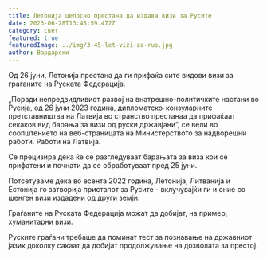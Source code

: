 ```yaml
---
title: Летонија целосно престана да издава визи за Русите
date: 2023-06-28T13:45:59.472Z
category: свет
featured: true
featuredImage: ../img/3-45-let-vizi-za-rus.jpg
author: Вардарски
---
```

Од 26 јуни, Летонија престана да ги прифаќа сите видови визи за граѓаните на Руската Федерација.

„Поради непредвидливиот развој на внатрешно-политичките настани во Русија, од 26 јуни 2023 година, дипломатско-конзуларните претставништва на Латвија во странство престанаа да прифаќаат секаков вид барања за визи од руски државјани“, се вели во соопштението на веб-страницата на Министерството за надворешни работи. Работи на Латвија.

Се прецизира дека ќе се разгледуваат барањата за виза кои се прифатени и почнати да се обработуваат пред 25 јуни.

Потсетуваме дека во есента 2022 година, Летонија, Литванија и Естонија го затворија пристапот за Русите - вклучувајќи ги и оние со шенген визи издадени од други земји.

Граѓаните на Руската Федерација можат да добијат, на пример, хуманитарни визи.

Руските граѓани требаше да поминат тест за познавање на државниот јазик доколку сакаат да добијат продолжување на дозволата за престој.
